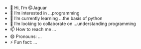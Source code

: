- 👋 Hi, I’m @Jaguar 
- 👀 I’m interested in ...programming 
- 🌱 I’m currently learning ...the basis of python 
- 💞️ I’m looking to collaborate on ...understanding programming 
- 📫 How to reach me ...
- 😄 Pronouns: ...
- ⚡ Fun fact: ...


<!---
Ja108856/Ja108856 is a ✨ special ✨ repository because its `README.md` (this file) appears on your GitHub profile.
You can click the Preview link to take a look at your changes.
--->

